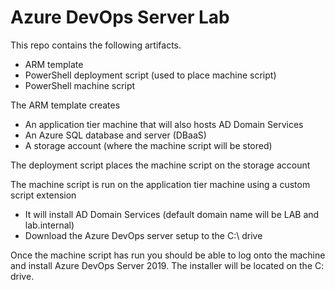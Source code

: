 # Azure DevOps Server Lab
This repo contains the following artifacts.

- ARM template
- PowerShell deployment script (used to place machine script)
- PowerShell machine script

The ARM template creates
- An application tier machine that will also hosts AD Domain Services 
- An Azure SQL database and server (DBaaS)
- A storage account (where the machine script will be stored)

The deployment script places the machine script on the storage account

The machine script is run on the application tier machine using a custom script extension
- It will install AD Domain Services (default domain name will be LAB and lab.internal) 
- Download the Azure DevOps server setup to the C:\ drive

Once the machine script has run you should be able to log onto the machine and install Azure DevOps Server 2019. 
The installer will be located on the C: drive. 
